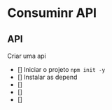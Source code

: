 #   Consuminr API


##  API

Criar uma api
-  []  Iniciar o projeto `npm init -y`
-  []  Instalar as depend
-  []  
-  []  
-  []  

##

##